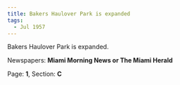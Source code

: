 ```yaml
---  
title: Bakers Haulover Park is expanded  
tags:  
  - Jul 1957  
---  
```

  
Bakers Haulover Park is expanded.  
  
Newspapers: **Miami Morning News or The Miami Herald**  
  
Page: **1**, Section: **C** 
